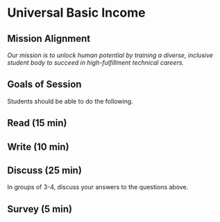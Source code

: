 # Universal Basic Income

## Mission Alignment

*Our mission is to unlock human potential by training a diverse, inclusive student body to succeed in high-fulfillment technical careers.*


## Goals of Session

Students should be able to do the following.


## Read (15 min)



## Write (10 min)



## Discuss (25 min)
In groups of 3-4, discuss your answers to the questions above.

## Survey (5 min)
